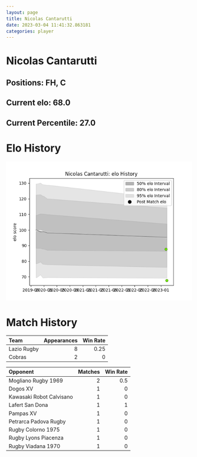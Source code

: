 ```yaml
---  
layout: page  
title: Nicolas Cantarutti  
date: 2023-03-04 11:41:32.863181  
categories: player  
---
```

# Nicolas Cantarutti

## Positions: FH, C

## Current elo: 68.0

## Current Percentile: 27.0

# Elo History


![elo history](history_NicolasCantarutti.png)
# Match History


| Team        |   Appearances |   Win Rate |
|:------------|--------------:|-----------:|
| Lazio Rugby |             8 |       0.25 |
| Cobras      |             2 |       0    |

| Opponent                 |   Matches |   Win Rate |
|:-------------------------|----------:|-----------:|
| Mogliano Rugby 1969      |         2 |        0.5 |
| Dogos XV                 |         1 |        0   |
| Kawasaki Robot Calvisano |         1 |        0   |
| Lafert San Dona          |         1 |        1   |
| Pampas XV                |         1 |        0   |
| Petrarca Padova Rugby    |         1 |        0   |
| Rugby Colorno 1975       |         1 |        0   |
| Rugby Lyons Piacenza     |         1 |        0   |
| Rugby Viadana 1970       |         1 |        0   |